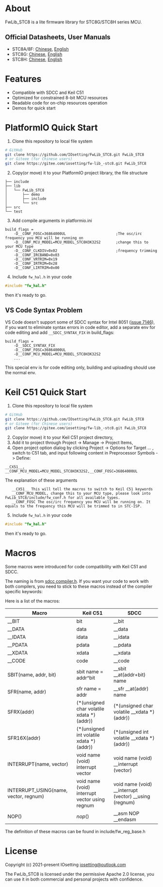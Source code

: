# About

FwLib_STC8 is a lite firmware library for STC8G/STC8H series MCU.

## Official Datasheets, User Manuals

* STC8A/8F: [Chinese](http://www.stcmcudata.com/STC8F-DATASHEET/STC8A-STC8F.pdf), [English](http://www.stcmcudata.com/STC8F-DATASHEET/STC8A-STC8F-EN.pdf)
* STC8G: [Chinese](http://www.stcmcudata.com/STC8F-DATASHEET/STC8G.pdf), [English](https://www.stcmcudata.com/STC8F-DATASHEET/STC8G-EN.pdf)
* STC8H: [Chinese](http://www.stcmcudata.com/STC8F-DATASHEET/STC8H.pdf), [English](https://www.stcmcudata.com/STC8F-DATASHEET/STC8H-EN.pdf)

# Features

* Compatible with SDCC and Keil C51
* Optimized for constrained 8-bit MCU resources
* Readable code for on-chip resources operation
* Demos for quick start

# PlatformIO Quick Start

1. Clone this repository to local file system
```bash
# GitHub
git clone https://github.com/IOsetting/FwLib_STC8.git FwLib_STC8
# or Giteee (for Chinese users)
git clone https://gitee.com/iosetting/fw-lib_-stc8.git FwLib_STC8
```
2. Copy(or move) it to your PlatformIO project library, the file structure
```
├── include
├── lib
│   └── FwLib_STC8
│       ├── demo
│       ├── include
│       └── src
├── src
└── test
```
3. Add compile arguments in platformio.ini
```
build_flags =
    -D__CONF_FOSC=36864000UL                       ;The osc/irc frequency you MCU will be running on
    -D__CONF_MCU_MODEL=MCU_MODEL_STC8H3K32S2       ;change this to your MCU type
    -D__CONF_CLKDIV=0x02                           ;frequency trimming
    -D__CONF_IRCBAND=0x03
    -D__CONF_VRTRIM=0x19
    -D__CONF_IRTRIM=0x28
    -D__CONF_LIRTRIM=0x00
```
4. Include `fw_hal.h` in your code
```c
#include "fw_hal.h"
```
then it's ready to go.

## VS Code Syntax Problem

VS Code doesn't support some of SDCC syntax for Intel 8051 ([issue 7146](https://github.com/microsoft/vscode-cpptools/issues/7146)), if you want to eliminate syntax errors in code editor, add a separate env for code editing and add `__SDCC_SYNTAX_FIX` in build_flags:
```
build_flags =
    -D__SDCC_SYNTAX_FIX
    -D__CONF_FOSC=36864000UL
    -D__CONF_MCU_MODEL=MCU_MODEL_STC8H3K32S2
    ...
```
This special env is for code editing only, building and uploading should use the normal env. 


# Keil C51 Quick Start

1. Clone this repository to local file system
```bash
# GitHub
git clone https://github.com/IOsetting/FwLib_STC8.git FwLib_STC8
# or Giteee (for Chinese users)
git clone https://gitee.com/iosetting/fw-lib_-stc8.git FwLib_STC8
```
2. Copy(or move) it to your Keil C51 project directory, 
3. Add it to project through Project -> Manage -> Project Items,
4. Open project option dialog by clicking Project -> Options for Target ... , switch to C51 tab, and input following content in Preprocessor Symbols -> Define:
```
__CX51__, __CONF_MCU_MODEL=MCU_MODEL_STC8H3K32S2,__CONF_FOSC=36864000UL
```
The explanation of these arguments
``` 
   __CX51__ This will tell the macros to switch to Keil C51 keywords
   __CONF_MCU_MODEL, change this to your MCU type, please look into FwLib_STC8/include/fw_conf.h for all available types.
   __CONF_FOSC The osc/irc frequency you MCU will be running on. It equals to the frequency this MCU will be trimmed to in STC-ISP.
```
5. Include `fw_hal.h` in your code
```c
#include "fw_hal.h"
```
then it's ready to go.

# Macros

Some macros were introduced for code compatibility with Keil C51 and SDCC. 

The naming is from [sdcc compiler.h](https://sourceforge.net/p/sdcc/code/HEAD/tree/trunk/sdcc/device/include/mcs51/compiler.h). If you want your code to work with both compilers, you need to stick to these macros instead of the compiler specific keywords:

Here is a list of the macros:

| Macro | Keil C51 | SDCC |
| ----------- | ---------------- | ----------------- |
| __BIT | bit | __bit |
| __DATA  | data  | __data  |
| __IDATA | idata | __idata |
| __PDATA | pdata | __pdata |
| __XDATA | xdata | __xdata |
| __CODE | code | __code |
| SBIT(name, addr, bit) | sbit name = addr^bit | __sbit __at(addr+bit) name |
| SFR(name, addr) | sfr name = addr | __sfr __at(addr) name |
| SFRX(addr) | (*(unsigned char volatile xdata *)(addr)) | (*(unsigned char volatile __xdata *)(addr)) |
| SFR16X(addr) | (*(unsigned int  volatile xdata *)(addr)) | (*(unsigned int  volatile __xdata *)(addr)) |
| INTERRUPT(name, vector) | void name (void) interrupt vector | void name (void) __interrupt (vector) |
| INTERRUPT_USING(name, vector, regnum) | void name (void) interrupt vector using regnum | void name (void) __interrupt (vector) __using (regnum) |
| NOP() | _nop_() | __asm NOP __endasm |

The definition of these macros can be found in include/fw_reg_base.h


# License

Copyright (c) 2021-present IOsetting <iosetting@outlook.com>

The FwLib_STC8 is licensed under the permissive Apache 2.0 license, you can use it in both commercial and personal projects with confidence.